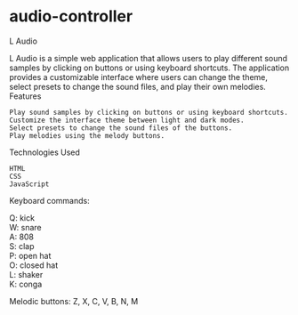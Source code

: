 # audio-controller
L Audio

L Audio is a simple web application that allows users to play different sound samples by clicking on buttons or using keyboard shortcuts. The application provides a customizable interface where users can change the theme, select presets to change the sound files, and play their own melodies.
Features

    Play sound samples by clicking on buttons or using keyboard shortcuts.
    Customize the interface theme between light and dark modes.
    Select presets to change the sound files of the buttons.
    Play melodies using the melody buttons.

Technologies Used

    HTML
    CSS
    JavaScript
    
Keyboard commands:   

Q: kick  
W: snare  
A: 808  
S: clap  
P: open hat  
O: closed hat  
L: shaker  
K: conga   

Melodic buttons: Z, X, C, V, B, N, M
